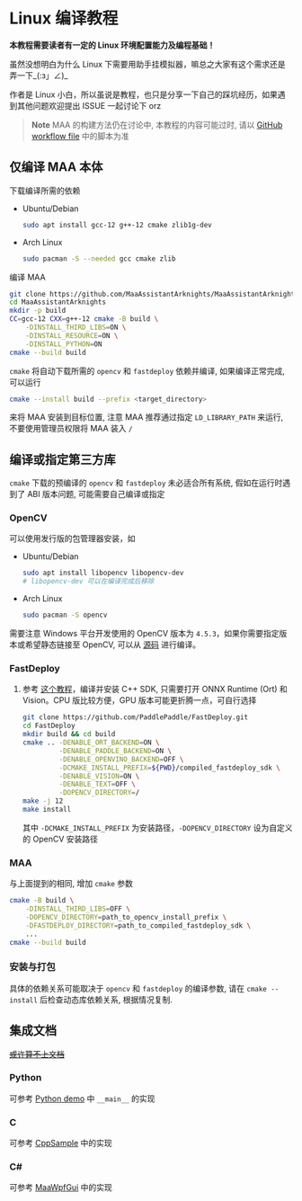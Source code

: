 # Linux 编译教程

**本教程需要读者有一定的 Linux 环境配置能力及编程基础！**

虽然没想明白为什么 Linux 下需要用助手挂模拟器，嘛总之大家有这个需求还是弄一下_(:з」∠)_

作者是 Linux 小白，所以虽说是教程，也只是分享一下自己的踩坑经历，如果遇到其他问题欢迎提出 ISSUE 一起讨论下 orz

> **Note**
> MAA 的构建方法仍在讨论中, 本教程的内容可能过时, 请以 [GitHub workflow file](../.github/workflows/release-maa-linux.yml) 中的脚本为准

## 仅编译 MAA 本体

下载编译所需的依赖

- Ubuntu/Debian

  ```bash
  sudo apt install gcc-12 g++-12 cmake zlib1g-dev
  ```

- Arch Linux

  ```bash
  sudo pacman -S --needed gcc cmake zlib
  ```

编译 MAA

```bash
git clone https://github.com/MaaAssistantArknights/MaaAssistantArknights.git
cd MaaAssistantArknights
mkdir -p build
CC=gcc-12 CXX=g++-12 cmake -B build \
    -DINSTALL_THIRD_LIBS=ON \
    -DINSTALL_RESOURCE=ON \
    -DINSTALL_PYTHON=ON
cmake --build build
```

`cmake` 将自动下载所需的 `opencv` 和 `fastdeploy` 依赖并编译, 如果编译正常完成, 可以运行

```bash
cmake --install build --prefix <target_directory>
```

来将 MAA 安装到目标位置, 注意 MAA 推荐通过指定 `LD_LIBRARY_PATH` 来运行, 不要使用管理员权限将 MAA 装入 `/`

## 编译或指定第三方库

`cmake` 下载的预编译的 `opencv` 和 `fastdeploy` 未必适合所有系统, 假如在运行时遇到了 ABI 版本问题, 可能需要自己编译或指定

### OpenCV

可以使用发行版的包管理器安装，如

- Ubuntu/Debian

  ```bash
  sudo apt install libopencv libopencv-dev
  # libopencv-dev 可以在编译完成后移除
  ```

- Arch Linux

  ```bash
  sudo pacman -S opencv
  ```

需要注意 Windows 平台开发使用的 OpenCV 版本为 `4.5.3`，如果你需要指定版本或希望静态链接至 OpenCV, 可以从 [源码](https://github.com/opencv/opencv) 进行编译。

### FastDeploy

1. 参考 [这个教程](https://github.com/PaddlePaddle/FastDeploy/blob/develop/docs/cn/build_and_install/cpu.md)，编译并安装 C++ SDK, 只需要打开 ONNX Runtime (Ort) 和 Vision。CPU 版比较方便，GPU 版本可能更折腾一点，可自行选择

    ```bash
    git clone https://github.com/PaddlePaddle/FastDeploy.git
    cd FastDeploy
    mkdir build && cd build
    cmake .. -DENABLE_ORT_BACKEND=ON \
             -DENABLE_PADDLE_BACKEND=ON \
             -DENABLE_OPENVINO_BACKEND=OFF \
             -DCMAKE_INSTALL_PREFIX=${PWD}/compiled_fastdeploy_sdk \
             -DENABLE_VISION=ON \
             -DENABLE_TEXT=OFF \
             -DOPENCV_DIRECTORY=/
    make -j 12
    make install
    ```

    其中 `-DCMAKE_INSTALL_PREFIX` 为安装路径，`-DOPENCV_DIRECTORY` 设为自定义的 OpenCV 安装路径

### MAA

与上面提到的相同, 增加 `cmake` 参数

```bash
cmake -B build \
    -DINSTALL_THIRD_LIBS=OFF \
    -DOPENCV_DIRECTORY=path_to_opencv_install_prefix \
    -DFASTDEPLOY_DIRECTORY=path_to_compiled_fastdeploy_sdk \
    ...
cmake --build build
```

### 安装与打包

具体的依赖关系可能取决于 `opencv` 和 `fastdeploy` 的编译参数, 请在 `cmake --install` 后检查动态库依赖关系, 根据情况复制.

## 集成文档

[~~或许算不上文档~~](3.1-集成文档.md)

### Python

可参考 [Python demo](../src/Python/sample.py) 中 `__main__` 的实现

### C

可参考 [CppSample](../src/Cpp/main.cpp) 中的实现

### C#

可参考 [MaaWpfGui](../src/MaaWpfGui/Main/AsstProxy.cs) 中的实现
